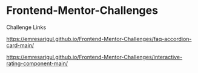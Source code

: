 # Frontend-Mentor-Challenges
Challenge Links

https://emresarigul.github.io/Frontend-Mentor-Challenges/faq-accordion-card-main/

https://emresarigul.github.io/Frontend-Mentor-Challenges/interactive-rating-component-main/

